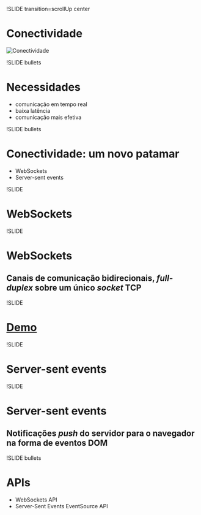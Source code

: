 !SLIDE transition=scrollUp center

# Conectividade #

![Conectividade](connectivity.png)

!SLIDE bullets

# Necessidades #

* comunicação em tempo real
* baixa latência
* comunicação mais efetiva

!SLIDE bullets

# Conectividade: um novo patamar #

* WebSockets
* Server-sent events


!SLIDE

# WebSockets #

!SLIDE

# WebSockets #

## Canais de comunicação bidirecionais, _full-duplex_ sobre um único _socket_ TCP ##

!SLIDE

# [Demo](http://html5demos.com/web-socket) #

!SLIDE

# Server-sent events #

!SLIDE

# Server-sent events #
## Notificações _push_ do servidor para o navegador na forma de eventos DOM ##

!SLIDE bullets

# APIs #

* WebSockets API
* Server-Sent Events EventSource API
